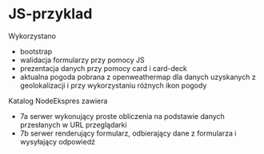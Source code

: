 # JS-przyklad
Wykorzystano
* bootstrap
* walidacja formularzy przy pomocy JS
* prezentacja danych przy pomocy card i card-deck
* aktualna pogoda pobrana z openweathermap dla danych uzyskanych z geolokalizacji i przy wykorzystaniu różnych ikon pogody

Katalog NodeEkspres zawiera
* 7a serwer wykonujący proste obliczenia na podstawie danych przesłanych w URL przeglądarki
* 7b serwer renderujący formularz, odbierający dane z formularza i wysyłający odpowiedź
